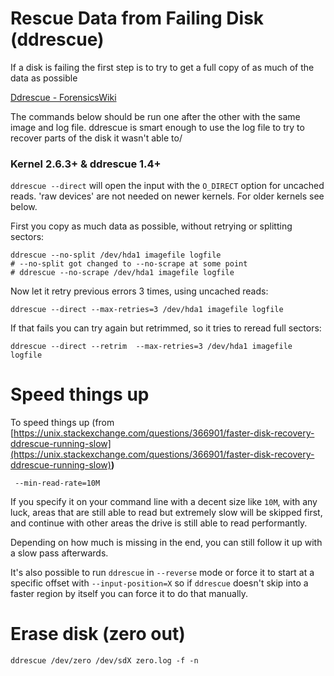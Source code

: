 # Rescue Data from Failing Disk (ddrescue)

If a disk is failing the first step is to try to get a full copy of as much of
the data as possible

[Ddrescue - ForensicsWiki](https://www.forensicswiki.org/wiki/Ddrescue)

The commands below should be run one after the other with the same image and log
file. ddrescue is smart enough to use the log file to try to recover parts of
the disk it wasn't able to/

### **Kernel 2.6.3+ & ddrescue 1.4+**

`ddrescue --direct` will open the input with the `O_DIRECT` option for uncached
reads. 'raw devices' are not needed on newer kernels. For older kernels see
below.

First you copy as much data as possible, without retrying or splitting sectors:

    ddrescue --no-split /dev/hda1 imagefile logfile
    # --no-split got changed to --no-scrape at some point
    # ddrescue --no-scrape /dev/hda1 imagefile logfile

Now let it retry previous errors 3 times, using uncached reads:

    ddrescue --direct --max-retries=3 /dev/hda1 imagefile logfile

If that fails you can try again but retrimmed, so it tries to reread full
sectors:

    ddrescue --direct --retrim  --max-retries=3 /dev/hda1 imagefile logfile

# Speed things up

To speed things up (from
[https://unix.stackexchange.com/questions/366901/faster-disk-recovery-ddrescue-running-slow](https://unix.stackexchange.com/questions/366901/faster-disk-recovery-ddrescue-running-slow)**)**

     --min-read-rate=10M

If you specify it on your command line with a decent size like `10M`, with any
luck, areas that are still able to read but extremely slow will be skipped
first, and continue with other areas the drive is still able to read
performantly.

Depending on how much is missing in the end, you can still follow it up with a
slow pass afterwards.

It's also possible to run `ddrescue` in `--reverse` mode or force it to start at
a specific offset with `--input-position=X` so if `ddrescue` doesn't skip into a
faster region by itself you can force it to do that manually.

# Erase disk (zero out)

    ddrescue /dev/zero /dev/sdX zero.log -f -n
